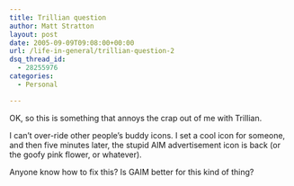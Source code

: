 ```yaml
---
title: Trillian question
author: Matt Stratton
layout: post
date: 2005-09-09T09:08:00+00:00
url: /life-in-general/trillian-question-2
dsq_thread_id:
  - 28255976
categories:
  - Personal

---
```

OK, so this is something that annoys the crap out of me with Trillian.

I can&#8217;t over-ride other people&#8217;s buddy icons. I set a cool icon for someone, and then five minutes later, the stupid AIM advertisement icon is back (or the goofy pink flower, or whatever).

Anyone know how to fix this? Is GAIM better for this kind of thing?